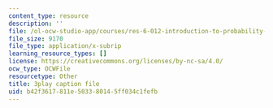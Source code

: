 ```yaml
---
content_type: resource
description: ''
file: /ol-ocw-studio-app/courses/res-6-012-introduction-to-probability-spring-2018/b42f3617811e503380145ff034c1fefb_X-krLprDrOI.vtt
file_size: 9170
file_type: application/x-subrip
learning_resource_types: []
license: https://creativecommons.org/licenses/by-nc-sa/4.0/
ocw_type: OCWFile
resourcetype: Other
title: 3play caption file
uid: b42f3617-811e-5033-8014-5ff034c1fefb
---
```

